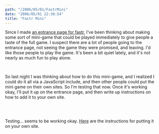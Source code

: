```yaml
---
path: "/2006/05/01/FastrMini" 
date: "2006/05/01 22:38:54" 
title: "Fastr Mini" 
---
```

<p>Since I made <a href="http://randomchoas.com/games/fastr/">an entrance page for fastr</a>, I've been thinking about making some sort of mini-game that could be played immediately to give people a taste of the full game. I suspect there are a lot of people going to the entrance page, not seeing the game they were promised, and leaving. I'd like those people to play the game. It's been a bit quiet lately, and it's not nearly as much fun to play alone.</p><br><p>So last night I was thinking about how to do this mini-game, and I realized I could do it all via a JavaScript include, and then other people could put the mini game on their own sites. So I'm testing that now. Once it's working okay, I'll put it up on the entrance page, and then write up instructions on how to add it to your own site.</p><br><script src="http://randomchaos.com/games/fastr/mini/en.js"></script><br><p>Testing... seems to be working okay. <a href="http://randomchaos.com/games/fastr/about/mini/">Here</a> are the instructions for putting it on your own site.</p>